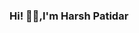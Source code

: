 ### Hi! 👋🏻,I'm Harsh Patidar


<!--
**Harsh-Patidar/Harsh-Patidar** is a ✨ _special_ ✨ repository because its `README.md` (this file) appears on your GitHub profile.

Here are some ideas to get you started:

- 🔭 I’m currently working on Machine Learning, Data Structure and Algorithm.
- 🌱 I’m currently learning Web Development
- 👯 I’m looking to collaborate on Machine Learning and Web Development Projects.
- 🤔 I’m looking for help with ...
- 💬 Ask me about my genuine interest in machine learning and Python programming, coupled with my practical experiences, drives me to pursue opportunities where I can apply and expand my knowledge in these areas."
- 📫 How to reach me: https://www.linkedin.com/in/harsh-patidar-45731b202/
